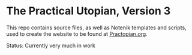 The Practical Utopian, Version 3
================================

This repo contains source files, as well as Notenik templates and scripts, used to create the website to be found at [Practopian.org](https://practopian.org).

Status: Currently very much in work
